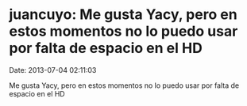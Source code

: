 juancuyo: Me gusta Yacy, pero en estos momentos no lo puedo usar por falta de espacio en el HD
==============================================================================================

Date: 2013-07-04 02:11:03

Me gusta Yacy, pero en estos momentos no lo puedo usar por falta de
espacio en el HD
